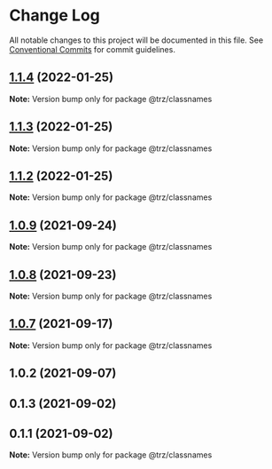 # Change Log

All notable changes to this project will be documented in this file.
See [Conventional Commits](https://conventionalcommits.org) for commit guidelines.

## [1.1.4](https://github.com/chenzhenyuan/trz/compare/@trz/classnames@1.1.3...@trz/classnames@1.1.4) (2022-01-25)

**Note:** Version bump only for package @trz/classnames





## [1.1.3](https://github.com/chenzhenyuan/trz/compare/@trz/classnames@1.0.9...@trz/classnames@1.1.3) (2022-01-25)

**Note:** Version bump only for package @trz/classnames





## [1.1.2](https://github.com/chenzhenyuan/trz/compare/@trz/classnames@1.0.9...@trz/classnames@1.1.2) (2022-01-25)

**Note:** Version bump only for package @trz/classnames





## [1.0.9](https://github.com/chenzhenyuan/trz/compare/@trz/classnames@1.0.8...@trz/classnames@1.0.9) (2021-09-24)

**Note:** Version bump only for package @trz/classnames





## [1.0.8](https://github.com/chenzhenyuan/trz/compare/@trz/classnames@1.0.2...@trz/classnames@1.0.8) (2021-09-23)

**Note:** Version bump only for package @trz/classnames

## [1.0.7](https://github.com/chenzhenyuan/trz/compare/@trz/classnames@1.0.2...@trz/classnames@1.0.7) (2021-09-17)

**Note:** Version bump only for package @trz/classnames

## 1.0.2 (2021-09-07)

## 0.1.3 (2021-09-02)

## 0.1.1 (2021-09-02)

**Note:** Version bump only for package @trz/classnames
